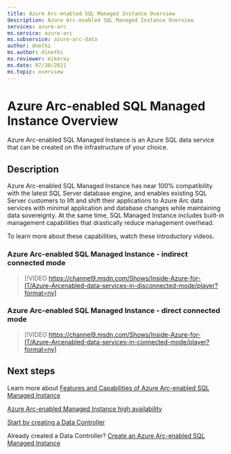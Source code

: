 ```yaml
---
title: Azure Arc-enabled SQL Managed Instance Overview
description: Azure Arc-enabled SQL Managed Instance Overview
services: azure-arc
ms.service: azure-arc
ms.subservice: azure-arc-data
author: dnethi
ms.author: dinethi
ms.reviewer: mikeray
ms.date: 07/30/2021
ms.topic: overview
---
```


# Azure Arc-enabled SQL Managed Instance Overview

Azure Arc-enabled SQL Managed Instance is an Azure SQL data service that can be created on the infrastructure of your choice. 


## Description

Azure Arc-enabled SQL Managed Instance has near 100% compatibility with the latest SQL Server database engine, and enables existing SQL Server customers to lift and shift their applications to Azure Arc data services with minimal application and database changes while maintaining data sovereignty. At the same time, SQL Managed Instance includes built-in management capabilities that drastically reduce management overhead. 

To learn more about these capabilities, watch these introductory videos.

### Azure Arc-enabled SQL Managed Instance - indirect connected mode

> [!VIDEO https://channel9.msdn.com/Shows/Inside-Azure-for-IT/Azure-Arcenabled-data-services-in-disconnected-mode/player?format=ny]

### Azure Arc-enabled SQL Managed Instance - direct connected mode

> [!VIDEO https://channel9.msdn.com/Shows/Inside-Azure-for-IT/Azure-Arcenabled-data-services-in-connected-mode/player?format=ny]

## Next steps

Learn more about [Features and Capabilities of Azure Arc-enabled SQL Managed Instance](managed-instance-features.md)

[Azure Arc-enabled Managed Instance high availability](managed-instance-high-availability.md)

[Start by creating a Data Controller](create-data-controller.md)

Already created a Data Controller? [Create an Azure Arc-enabled SQL Managed Instance](create-sql-managed-instance.md)
